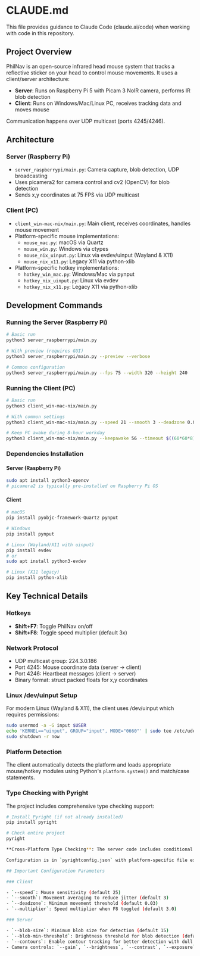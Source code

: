 # CLAUDE.md

This file provides guidance to Claude Code (claude.ai/code) when working with code in this repository.

## Project Overview

PhilNav is an open-source infrared head mouse system that tracks a reflective sticker on your head to control mouse movements. It uses a client/server architecture:

- **Server**: Runs on Raspberry Pi 5 with Picam 3 NoIR camera, performs IR blob detection
- **Client**: Runs on Windows/Mac/Linux PC, receives tracking data and moves mouse

Communication happens over UDP multicast (ports 4245/4246).

## Architecture

### Server (Raspberry Pi)

- `server_raspberrypi/main.py`: Camera capture, blob detection, UDP broadcasting
- Uses picamera2 for camera control and cv2 (OpenCV) for blob detection
- Sends x,y coordinates at 75 FPS via UDP multicast

### Client (PC)

- `client_win-mac-nix/main.py`: Main client, receives coordinates, handles mouse movement
- Platform-specific mouse implementations:
  - `mouse_mac.py`: macOS via Quartz
  - `mouse_win.py`: Windows via ctypes
  - `mouse_nix_uinput.py`: Linux via evdev/uinput (Wayland & X11)
  - `mouse_nix_x11.py`: Legacy X11 via python-xlib
- Platform-specific hotkey implementations:
  - `hotkey_win_mac.py`: Windows/Mac via pynput
  - `hotkey_nix_uinput.py`: Linux via evdev
  - `hotkey_nix_x11.py`: Legacy X11 via python-xlib

## Development Commands

### Running the Server (Raspberry Pi)

```bash
# Basic run
python3 server_raspberrypi/main.py

# With preview (requires GUI)
python3 server_raspberrypi/main.py --preview --verbose

# Common configuration
python3 server_raspberrypi/main.py --fps 75 --width 320 --height 240
```

### Running the Client (PC)

```bash
# Basic run
python3 client_win-mac-nix/main.py

# With common settings
python3 client_win-mac-nix/main.py --speed 21 --smooth 3 --deadzone 0.04 --verbose

# Keep PC awake during 8-hour workday
python3 client_win-mac-nix/main.py --keepawake 56 --timeout $((60*60*8))
```

### Dependencies Installation

#### Server (Raspberry Pi)

```bash
sudo apt install python3-opencv
# picamera2 is typically pre-installed on Raspberry Pi OS
```

#### Client

```bash
# macOS
pip install pyobjc-framework-Quartz pynput

# Windows
pip install pynput

# Linux (Wayland/X11 with uinput)
pip install evdev
# or
sudo apt install python3-evdev

# Linux (X11 legacy)
pip install python-xlib
```

## Key Technical Details

### Hotkeys

- **Shift+F7**: Toggle PhilNav on/off
- **Shift+F8**: Toggle speed multiplier (default 3x)

### Network Protocol

- UDP multicast group: 224.3.0.186
- Port 4245: Mouse coordinate data (server → client)
- Port 4246: Heartbeat messages (client → server)
- Binary format: struct packed floats for x,y coordinates

### Linux /dev/uinput Setup

For modern Linux (Wayland & X11), the client uses /dev/uinput which requires permissions:

```bash
sudo usermod -a -G input $USER
echo 'KERNEL=="uinput", GROUP="input", MODE="0660"' | sudo tee /etc/udev/rules.d/99-input.rules
sudo shutdown -r now
```

### Platform Detection

The client automatically detects the platform and loads appropriate mouse/hotkey modules using Python's `platform.system()` and match/case statements.

### Type Checking with Pyright

The project includes comprehensive type checking support:

```bash
# Install Pyright (if not already installed)
pip install pyright

# Check entire project
pyright

**Cross-Platform Type Checking**: The server code includes conditional imports and type stubs in the `stubs/` directory that allow full type checking even on non-Pi development machines:

Configuration is in `pyrightconfig.json` with platform-specific file exclusions and stub path configuration.

## Important Configuration Parameters

### Client

- `--speed`: Mouse sensitivity (default 25)
- `--smooth`: Movement averaging to reduce jitter (default 3)
- `--deadzone`: Minimum movement threshold (default 0.03)
- `--multiplier`: Speed multiplier when F8 toggled (default 3.0)

### Server

- `--blob-size`: Minimum blob size for detection (default 15)
- `--blob-min-threshold`: Brightness threshold for blob detection (default 200)
- `--contours`: Enable contour tracking for better detection with dull stickers
- Camera controls: `--gain`, `--brightness`, `--contrast`, `--exposure`
```
